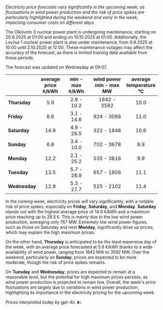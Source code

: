 *Electricity price forecasts vary significantly in the upcoming week, as fluctuations in wind power production and the risk of price spikes are particularly highlighted during the weekend and early in the week, impacting consumer costs on different days.*

The Olkiluoto 3 nuclear power plant is undergoing maintenance, starting on 20.9.2025 at 01:00 and ending on 10.10.2025 at 01:00. Additionally, the Loviisa 1 nuclear power plant is also under maintenance, from 6.9.2025 at 10:00 until 2.10.2025 at 12:00. These maintenance outages may affect the accuracy of the forecast, as there is limited training data available from these periods.

The forecast was updated on Wednesday at 09:07.

|         | average<br>price<br>¢/kWh | min - max<br>¢/kWh | wind power<br>min - max<br>MW | average<br>temperature<br>°C |
|:-------------|:----------------:|:----------------:|:-------------:|:-------------:|
| **Thursday**  |       5.9        |     2.9 - 10.2   |   1842 - 3592 |      10.0     |
| **Friday**|       8.6        |     3.1 - 14.6   |    924 - 3068 |      11.0     |
| **Saturday** |      14.9        |     4.9 - 28.5   |    322 - 1848 |      10.6     |
| **Sunday**|       6.8        |     3.4 - 10.0   |    702 - 3678 |       9.9     |
| **Monday**|      12.2        |     2.1 - 25.2   |    535 - 3818 |       9.9     |
| **Tuesday**  |      13.5        |     5.7 - 28.9   |    657 - 1806 |      11.1     |
| **Wednesday**|    12.9        |     5.3 - 27.7   |    525 - 2102 |      11.4     |

In the coming week, electricity prices will vary significantly, with a notable risk of price spikes, especially on **Friday**, **Saturday**, and **Monday**. **Saturday** stands out with the highest average price of 14.9 ¢/kWh and a maximum price reaching up to 28.5 ¢. This is mainly due to the low wind power production, averaging only 767 MW. Extremely low wind power figures, such as those on Saturday and next **Monday**, significantly drive up prices, which may explain the high maximum prices.

On the other hand, **Thursday** is anticipated to be the least expensive day of the week, with an average price forecasted at 5.9 ¢/kWh thanks to a wide availability of wind power, ranging from 1842 MW to 3592 MW. Over the weekend, particularly on **Sunday**, prices are expected to be more moderate, though the risk of price spikes remains.

On **Tuesday** and **Wednesday**, prices are expected to remain at a reasonable level, but the potential for high maximum prices persists, as wind power production is projected to remain low. Overall, the week's price fluctuations are largely due to variations in wind power production, highlighting its importance in the electricity pricing for the upcoming week.

*Prices interpreted today by gpt-4o.* 🌬️

